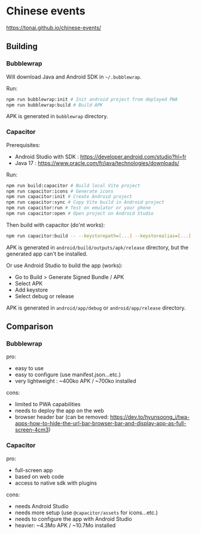 # Chinese events

https://tonai.github.io/chinese-events/

## Building

### Bubblewrap

Will download Java and Android SDK in `~/.bubblewrap`.

Run:

```bash
npm run bubblewrap:init # Init android project from deployed PWA
npm run bubblewrap:build # Build APK
```

APK is generated in `bubblewrap` directory.

### Capacitor

Prerequisites:

- Android Studio with SDK : https://developer.android.com/studio?hl=fr
- Java 17 : https://www.oracle.com/fr/java/technologies/downloads/

Run:

```bash
npm run build:capacitor # Build local Vite project
npm run capacitor:icons # Generate icons
npm run capacitor:init # Create Android project
npm run capacitor:sync # Copy Vite build in Android project
npm run capacitor:run # Test on emulator or your phone
npm run capacitor:open # Open project on Android Studio
```

Then build with capacitor (do'nt works):

```bash
npm run capacitor:build -- --keystorepath=[...] --keystorealias=[...] --keystorepass=[...] --keystorealiaspass=[...]
```

APK is generated in `android/build/outputs/apk/release` directory, but the generated app can't be installed.

Or use Android Studio to build the app (works):

- Go to Build > Generate Signed Bundle / APK
- Select APK
- Add keystore
- Select debug or release

APK is generated in `android/app/debug` or `android/app/release` directory.

## Comparison

### Bubblewrap

pro:

- easy to use
- easy to configure (use manifest.json...etc.)
- very lightweight : ~400ko APK / ~700ko installed

cons:

- limited to PWA capabilities
- needs to deploy the app on the web
- browser header bar (can be removed: https://dev.to/hyunsoong_i/twa-apps-how-to-hide-the-url-bar-browser-bar-and-display-app-as-full-screen-4cm3)

### Capacitor

pro:

- full-screen app
- based on web code
- access to native sdk with plugins

cons:

- needs Android Studio
- needs more setup (use `@capacitor/assets` for icons...etc.)
- needs to configure the app with Android Studio
- heavier: ~4.3Mo APK / ~10.7Mo installed
